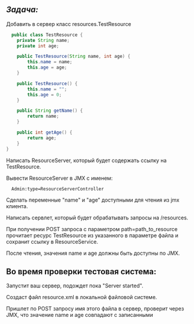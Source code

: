 ## **_Задача:_**

Добавить в сервер класс resources.TestResource
```java
  public class TestResource {
    private String name;
    private int age;

    public TestResource(String name, int age) {
        this.name = name;
        this.age = age;
    }

    public TestResource() {
        this.name = "";
        this.age = 0;
    }

    public String getName() {
        return name;
    }

    public int getAge() {
        return age;
    }
}
```
Написать ResourceServer, который будет содержать ссылку на TestResource.

Вывести ResourceServer в JMX с именем:

      Admin:type=ResourceServerController

Сделать переменные "name" и "age" доступными для чтения из jmx клиента.

Написать сервлет, который будет обрабатывать запросы на /resources.

При получении POST запроса с параметром path=path_to_resource
прочитает ресурс TestResource из указанного в параметре файла и сохранит ссылку в ResourceService.

После чтения, значения name и age должны быть доступны по JMX.

## Во время проверки тестовая система:

Запустит ваш сервер, подождет пока "Server started".

Создаст файл resource.xml в локальной файловой системе.

Пришлет по POST запросу имя этого файла в сервер, проверит через JMX, что значение name и age совпадают с записанными
